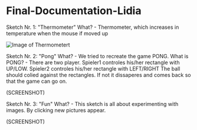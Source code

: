 # Final-Documentation-Lidia

Sketch Nr. 1: "Thermometer"
What? - Thermometer, which increases in temperature when the mouse if moved up

![Image of Thermometert](https://octodex.github.com/images/Thermometer)

Sketch Nr. 2: "Pong"
 What? - We tried to recreate the game PONG.
 What is PONG? - There are two player. Spieler1 controles his/her rectangle with UP/LOW. 
 Spieler2 controles his/her rectangle with LEFT/RIGHT
 The ball should colied against the rectangles. If not it dissaperes and comes back 
 so that the game can go on. 
 
(SCREENSHOT)

Sketch Nr. 3: "Fun"
What? -  This sketch is all about experimenting with images. By clicking new pictures appear. 

(SCREENSHOT)
